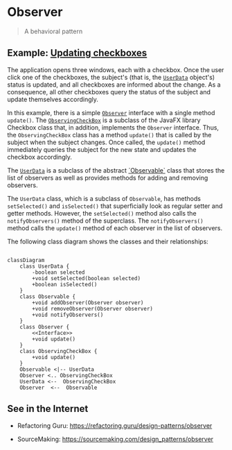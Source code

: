 # Observer

> A behavioral pattern

## Example: [Updating checkboxes](../../src/main/java/observer/checkboxes)

The application opens three windows, each with a checkbox. Once the user click one of the checkboxes, the subject's (that is, the [`UserData`](
../../src/main/java/observer/checkboxes/model/UserData.java) object's) status is updated, and all checkboxes are informed about the change. As a consequence, all other checkboxes query the status of the subject and update themselves accordingly.

In this example, there is a simple [`Observer`](../../src/main/java/observer/checkboxes/view/Observer.java) interface with a single method `update()`. The [`ObservingCheckBox`](../../src/main/java/observer/checkboxes/view/ObservingCheckBox.java) is a subclass of the JavaFX library Checkbox class that, in addition, implements the `Observer` interface. Thus, the `ObservingCheckBox` class has a method `update()` that is called by the subject when the subject changes. Once called, the `update()` method immediately queries the subject for the new state and updates the checkbox accordingly.

The [`UserData`](../../src/main/java/observer/checkboxes/model/UserData.java) is a subclass of the abstract [´Observable`](../../src/main/java/observer/checkboxes/model/Observable.java) class that stores the list of observers as well as provides methods for adding and removing observers.

The `UserData` class, which is a subclass of `Observable`, has methods `setSelected()` and `isSelected()` that superficially look as regular setter and getter methods. However, the `setSelected()` method also calls the `notifyObservers()` method of the superclass. The `notifyObservers()` method calls the `update()` method of each observer in the list of observers.

The following class diagram shows the classes and their relationships:

```mermaid

classDiagram
    class UserData {
        -boolean selected
        +void setSelected(boolean selected)
        +boolean isSelected()
    }
    class Observable {
        +void addObserver(Observer observer)
        +void removeObserver(Observer observer)
        +void notifyObservers()
    }
    class Observer {
        <<Interface>>
        +void update()
    }
    class ObservingCheckBox {
        +void update()
    }
    Observable <|-- UserData
    Observer <.. ObservingCheckBox
    UserData <--  ObservingCheckBox
    Observer  <--  Observable
```





## See in the Internet

- Refactoring Guru: https://refactoring.guru/design-patterns/observer

- SourceMaking: https://sourcemaking.com/design_patterns/observer



